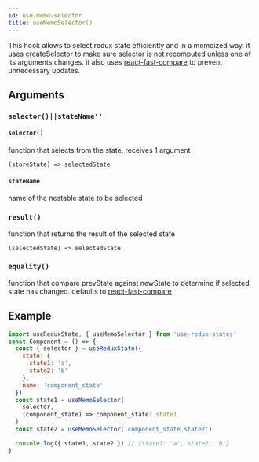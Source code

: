 ```yaml
---
id: use-memo-selector
title: useMemoSelector()
---
```


This hook allows to select redux state efficiently and in a memoized way.
it uses [createSelector](https://github.com/reduxjs/reselect#createselectorinputselectors--inputselectors-resultfunc) to make sure selector is not recomputed unless one of its arguments changes.
it also uses [react-fast-compare](https://github.com/FormidableLabs/react-fast-compare) to prevent unnecessary updates.

## Arguments

### `selector()||stateName''`

#### `selector()`

function that selects from the state.
receives 1 argument

```
(storeState) => selectedState
```

#### `stateName`

name of the nestable state to be selected

### `result()`

function that returns the result of the selected state

```
(selectedState) => selectedState
```

### `equality()`

function that compare prevState against newState to determine if selected state has changed. defaults to [react-fast-compare](https://github.com/FormidableLabs/react-fast-compare)

## Example

```jsx
import useReduxState, { useMemoSelector } from 'use-redux-states'
const Component = () => {
  const { selector } = useReduxState({
    state: {
      state1: 'a',
      state2: 'b'
    },
    name: 'component_state'
  })
  const state1 = useMemoSelector(
    selector,
    (component_state) => component_state?.state1
  )
  const state2 = useMemoSelector('component_state.state2')

  console.log({ state1, state2 }) // {state1: 'a', state2: 'b'}
}
```
